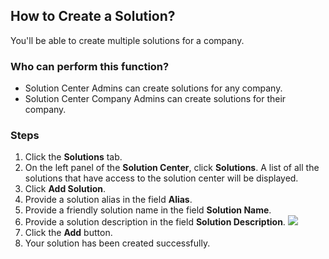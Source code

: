 ## How to Create a Solution?
You'll be able to create multiple solutions for a company.

### Who can perform this function?
* Solution Center Admins can create solutions for any company.
* Solution Center Company Admins can create solutions for their company.

### Steps
1. Click the **Solutions** tab.
2. On the left panel of the **Solution Center**, click **Solutions**. A list of all the solutions that have access to the solution center will be displayed.
3. Click **Add Solution**.
4. Provide a solution alias in the field **Alias**.
5. Provide a friendly solution name in the field **Solution Name**.
6. Provide a solution description in the field **Solution Description**.
![](add_solution.jpg)
7. Click the **Add** button.
8. Your solution has been created successfully.


